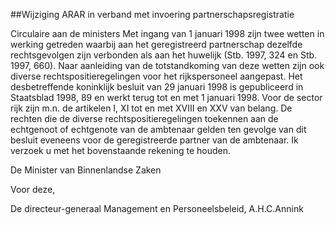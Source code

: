 <meta http-equiv='Content-Type' content='text/html; charset=utf-8' />

##Wijziging ARAR in verband met invoering partnerschapsregistratie

Circulaire aan de ministers     Met ingang van 1 januari 1998 zijn twee wetten in werking getreden waarbij aan het geregistreerd partnerschap dezelfde rechtsgevolgen zijn verbonden als aan het huwelijk (Stb. 1997, 324 en Stb. 1997, 660). Naar aanleiding van de totstandkoming van deze wetten zijn ook diverse rechtspositieregelingen voor het rijkspersoneel aangepast. Het desbetreffende koninklijk besluit van 29 januari 1998 is gepubliceerd in Staatsblad 1998, 89 en werkt terug tot en met 1 januari 1998. Voor de sector rijk zijn m.n. de artikelen I, XI tot en met XVIII en XXV van belang. De rechten die de diverse rechtspositieregelingen toekennen aan de echtgenoot of echtgenote van de ambtenaar gelden ten gevolge van dit besluit eveneens voor de geregistreerde partner van de ambtenaar. Ik verzoek u met het bovenstaande rekening te houden.     

De 
Minister van Binnenlandse Zaken 

Voor deze,  

De 
directeur-generaal Management en Personeelsbeleid, 
A.H.C.Annink    

